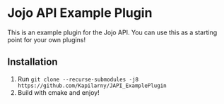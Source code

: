 
# Jojo API Example Plugin

This is an example plugin for the Jojo API.
You can use this as a starting point for your own plugins!

## Installation

1. Run `git clone --recurse-submodules -j8 https://github.com/Kapilarny/JAPI_ExamplePlugin`
2. Build with cmake and enjoy!
